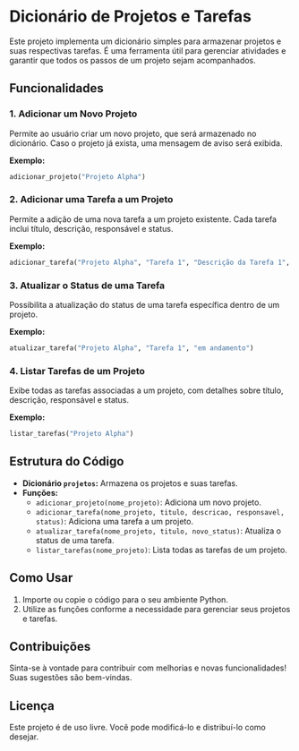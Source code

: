 # Dicionário de Projetos e Tarefas

Este projeto implementa um dicionário simples para armazenar projetos e suas respectivas tarefas. É uma ferramenta útil para gerenciar atividades e garantir que todos os passos de um projeto sejam acompanhados.

## Funcionalidades

### 1. Adicionar um Novo Projeto
Permite ao usuário criar um novo projeto, que será armazenado no dicionário. Caso o projeto já exista, uma mensagem de aviso será exibida.

**Exemplo:**
```python
adicionar_projeto("Projeto Alpha")
```

### 2. Adicionar uma Tarefa a um Projeto
Permite a adição de uma nova tarefa a um projeto existente. Cada tarefa inclui título, descrição, responsável e status.

**Exemplo:**
```python
adicionar_tarefa("Projeto Alpha", "Tarefa 1", "Descrição da Tarefa 1", "João")
```

### 3. Atualizar o Status de uma Tarefa
Possibilita a atualização do status de uma tarefa específica dentro de um projeto.

**Exemplo:**
```python
atualizar_tarefa("Projeto Alpha", "Tarefa 1", "em andamento")
```

### 4. Listar Tarefas de um Projeto
Exibe todas as tarefas associadas a um projeto, com detalhes sobre título, descrição, responsável e status.

**Exemplo:**
```python
listar_tarefas("Projeto Alpha")
```

## Estrutura do Código

- **Dicionário `projetos`:** Armazena os projetos e suas tarefas.
- **Funções:**
  - `adicionar_projeto(nome_projeto)`: Adiciona um novo projeto.
  - `adicionar_tarefa(nome_projeto, titulo, descricao, responsavel, status)`: Adiciona uma tarefa a um projeto.
  - `atualizar_tarefa(nome_projeto, titulo, novo_status)`: Atualiza o status de uma tarefa.
  - `listar_tarefas(nome_projeto)`: Lista todas as tarefas de um projeto.

## Como Usar

1. Importe ou copie o código para o seu ambiente Python.
2. Utilize as funções conforme a necessidade para gerenciar seus projetos e tarefas.

## Contribuições

Sinta-se à vontade para contribuir com melhorias e novas funcionalidades! Suas sugestões são bem-vindas.

## Licença

Este projeto é de uso livre. Você pode modificá-lo e distribuí-lo como desejar.
